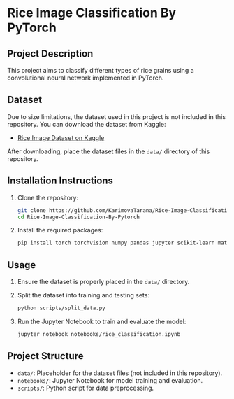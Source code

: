 # Rice Image Classification By PyTorch

## Project Description
This project aims to classify different types of rice grains using a convolutional neural network implemented in PyTorch.

## Dataset
Due to size limitations, the dataset used in this project is not included in this repository. You can download the dataset from Kaggle:
- [Rice Image Dataset on Kaggle]([https://www.kaggle.com/yourusername/rice-image-dataset](https://www.kaggle.com/datasets/muratkokludataset/rice-image-dataset))

After downloading, place the dataset files in the `data/` directory of this repository.

## Installation Instructions
1. Clone the repository:
    ```sh
    git clone https://github.com/KarimovaTarana/Rice-Image-Classification-By-Pytorch.git
    cd Rice-Image-Classification-By-Pytorch
    ```

2. Install the required packages:
    ```sh
    pip install torch torchvision numpy pandas jupyter scikit-learn matplotlib
    ```

## Usage
1. Ensure the dataset is properly placed in the `data/` directory.
2. Split the dataset into training and testing sets:
    ```sh
    python scripts/split_data.py
    ```

3. Run the Jupyter Notebook to train and evaluate the model:
    ```sh
    jupyter notebook notebooks/rice_classification.ipynb
    ```

## Project Structure
- `data/`: Placeholder for the dataset files (not included in this repository).
- `notebooks/`: Jupyter Notebook for model training and evaluation.
- `scripts/`: Python script for data preprocessing.


